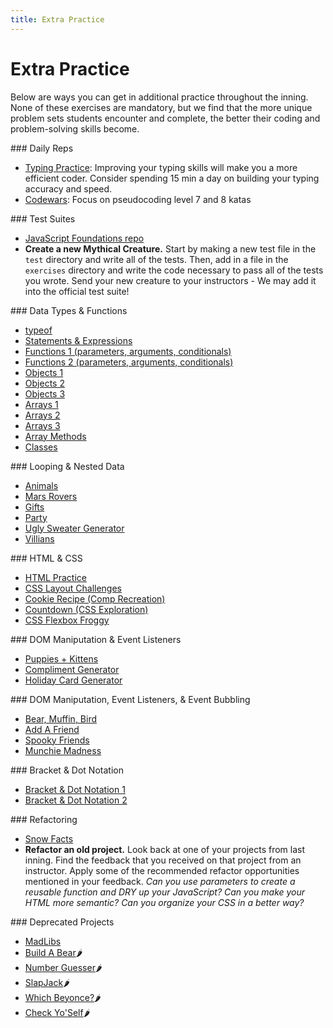 ```yaml
---
title: Extra Practice
---
```


# Extra Practice

Below are ways you can get in additional practice throughout the inning. None of these exercises are mandatory, but we find that the more unique problem sets students encounter and complete, the better their coding and problem-solving skills become.

<section class="answer">
### Daily Reps

* [Typing Practice](https://typing.io/): Improving your typing skills will make you a more efficient coder. Consider spending 15 min a day on building your typing accuracy and speed.
* [Codewars](https://www.codewars.com/): Focus on pseudocoding level 7 and 8 katas
</section>

<section class="answer">
### Test Suites

* [JavaScript Foundations repo](https://github.com/turingschool-examples/javascript-foundations)
* **Create a new Mythical Creature.** Start by making a new test file in the `test` directory and write all of the tests. Then, add in a file in the `exercises` directory and write the code necessary to pass all of the tests you wrote. Send your new creature to your instructors - We may add it into the official test suite!
</section>

<section class="answer">
### Data Types & Functions

* [typeof](https://repl.it/@letakeane/01-datatypes)
* [Statements & Expressions](https://replit.com/@kaylagordon/15-statements-expressions-1#index.js)
* [Functions 1 (parameters, arguments, conditionals)](https://repl.it/@eric_turing/Functions-Workshop)
* [Functions 2 (parameters, arguments, conditionals)](https://replit.com/@kaylagordon/functionsPractice-1#index.js)
* [Objects 1](https://repl.it/@ameseee/Partner-Practice#index.js)
* [Objects 2](https://frontend.turing.edu/lessons/module-1/objects-review.html)
* [Objects 3](https://repl.it/@letakeane/02-objects)
* [Arrays 1](https://gist.github.com/ameseee/b818a24a4b06cdd2c14b88ad146ea508)
* [Arrays 2](https://repl.it/@letakeane/03-arrays)
* [Arrays 3](https://repl.it/@sertmer/ArrayPractice)
* [Array Methods](https://repl.it/@letakeane/02-array-methods)
* [Classes](https://repl.it/@letakeane/03-classes)
</section>

<section class="answer">
### Looping & Nested Data

* [Animals](https://repl.it/@letakeane/01-for-loops)
* [Mars Rovers](https://repl.it/@letakeane/04-spicy)
* [Gifts](https://repl.it/@HannahHudson1/AdventDay1#index.js)
* [Party](https://repl.it/@HannahHudson1/Advent5#index.js)
* [Ugly Sweater Generator](https://repl.it/@HannahHudson1/Advent8)
* [Villians](https://repl.it/@letakeane/05-spicy)
</section>

<section class="answer">
### HTML & CSS

* [HTML Practice](https://github.com/turingschool-examples/html-warmup-challenges)
* [CSS Layout Challenges](https://github.com/turingschool-examples/css-layout-challenges)
* [Cookie Recipe (Comp Recreation)](https://github.com/turingschool-examples/cookie-comp)
* [Countdown (CSS Exploration)](https://codepen.io/hannahhch/pen/mdEYqjX)
* [CSS Flexbox Froggy](https://flexboxfroggy.com/)
</section>

<section class="answer">
### DOM Maniputation & Event Listeners

* [Puppies + Kittens](https://gist.github.com/kaylagordon/0d5621f9b4cb1c5a0d4da7a0405c8890)
* [Compliment Generator](https://repl.it/@kaylagordon/04-DOM-manipulation-2#script.js)
* [Holiday Card Generator](https://codepen.io/hannahhch/pen/OJXGpxJ)
</section>

<section class="answer">
### DOM Maniputation, Event Listeners, & Event Bubbling

* [Bear, Muffin, Bird](https://github.com/turingschool/bear-muffin-bird)
* [Add A Friend](https://codepen.io/ameseee/pen/mdbmBmq?editors=1010)
* [Spooky Friends](https://codepen.io/kaylagordon/pen/jOrzYWM)
* [Munchie Madness](https://codepen.io/eric_turing/pen/GRKEeEY)
</section>

<section class="answer">
### Bracket & Dot Notation

* [Bracket & Dot Notation 1](https://repl.it/@kaylagordon/bracketVsDotHomework#index.js)
* [Bracket & Dot Notation 2](https://codepen.io/kaylagordon/pen/wvGrQxV?editors=1010)
</section>

<section class="answer">
### Refactoring

* [Snow Facts](https://codepen.io/hannahhch/pen/QWEPeKb)
* **Refactor an old project.** Look back at one of your projects from last inning. Find the feedback that you received on that project from an instructor. Apply some of the recommended refactor opportunities mentioned in your feedback. *Can you use parameters to create a reusable function and DRY up your JavaScript? Can you make your HTML more semantic? Can you organize your CSS in a better way?*
</section>

<section class="answer">
### Deprecated Projects

* [MadLibs](https://github.com/turingschool-examples/winter-mad-libs)
* [Build A Bear](https://frontend.turing.edu/projects/module-1/build-a-bear-group.html)🌶
* [Number Guesser](https://frontend.turing.edu/projects/module-1/number-guesser-pair.html)🌶
* [SlapJack](https://frontend.turing.edu/projects/module-1/slapjack.html)🌶
* [Which Beyonce?](https://frontend.turing.edu/projects/module-1/which-beyonce-solo.html)🌶
* [Check Yo'Self](https://frontend.turing.edu/projects/module-1/check-yo-self-solo.html)🌶
</section>

